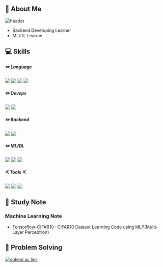 ## 👋 About Me

![header](https://capsule-render.vercel.app/api?type=Rounded&color=timeGradient&height=240&section=header&text=%20Shinae%20Lee%20GitHub%20&fontSize=50&animation=fadeIn&fontAlignY=36)

- Backend Developing Learner
- ML/DL Learner

## 💻 Skills

##### ✏️ Language 
<img src="https://img.shields.io/badge/Python-3766AB?style=flat&logo=Python&logoColor=white"/> <img src="https://img.shields.io/badge/java-007396?style=flat&logo=java&logoColor=white"> <img src="https://img.shields.io/badge/C-A8B9CC?style=flat&logo=C&logoColor=white"/> <img src="https://img.shields.io/badge/JavaScript-F7DF1E?style=flat&logo=JavaScript&logoColor=black"/>

##### ✏️ Devops 
<img src="https://img.shields.io/badge/AWS-232F3E?style=flat&logo=AWS&logoColor=white"> <img src="https://img.shields.io/badge/Docker-2496ED?style=flat&logo=Docker&logoColor=black"/> 

##### ✏️ Backend
<img src="https://img.shields.io/badge/Spring-6DB33F?style=flat&logo=Spring&logoColor=white"/> <img src="https://img.shields.io/badge/mysql-4479A1?style=flat&logo=mysql&logoColor=white">

##### ✏️ ML/DL
<img src="https://img.shields.io/badge/Numpy-1E8449?style=flat&logo=Numpy&logoColor=white"> <img src="https://img.shields.io/badge/Tensorflow-1E8449?style=flat&logo=Tensorflow&logoColor=white"> <img src="https://img.shields.io/badge/PyTorch-EE4C2C?style=flat&logo=PyTorch&logoColor=white"> 

##### ⛏ Tools ⛏
<img src="https://img.shields.io/badge/IntelliJIDEA-000000?style=flat&logo=IntelliJIDEA&logoColor=white"/> <img src="https://img.shields.io/badge/EclipseIDE-2C2255?style=flat&logo=EclipseIDE&logoColor=white"/> <img src="https://img.shields.io/badge/VisualStudioCode-007ACC?style=flat&logo=VisualStudioCode&logoColor=white"/>

## 📁 Study Note

### Machine Learning Note

- [Tensorflow-CIFAR10](https://github.com/alpapago/Tensorflow-CIFAR10) : CIFAR10 Dataset Learning Code using MLP(Multi-Layer Perceptron)

## 🔨 Problem Solving

 [![solved.ac tier](http://mazassumnida.wtf/api/v2/generate_badge?boj=dancemonkey)](https://solved.ac/dancemonkey)

